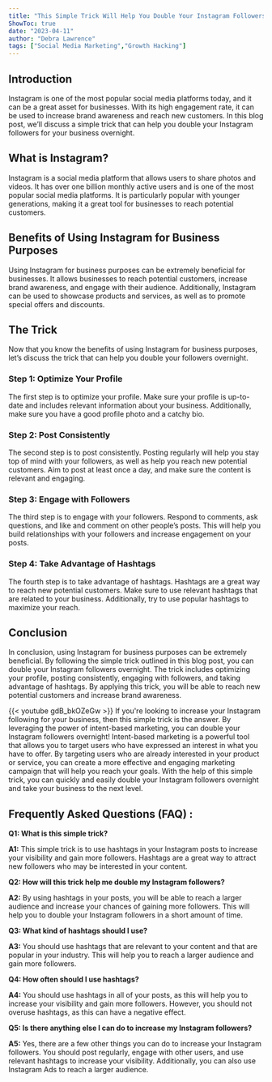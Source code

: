 ```yaml
---
title: "This Simple Trick Will Help You Double Your Instagram Followers for Your Business Overnight!"
ShowToc: true 
date: "2023-04-11"
author: "Debra Lawrence" 
tags: ["Social Media Marketing","Growth Hacking"]
---
```

## Introduction 
Instagram is one of the most popular social media platforms today, and it can be a great asset for businesses. With its high engagement rate, it can be used to increase brand awareness and reach new customers. In this blog post, we’ll discuss a simple trick that can help you double your Instagram followers for your business overnight. 

## What is Instagram? 
Instagram is a social media platform that allows users to share photos and videos. It has over one billion monthly active users and is one of the most popular social media platforms. It is particularly popular with younger generations, making it a great tool for businesses to reach potential customers. 

## Benefits of Using Instagram for Business Purposes 
Using Instagram for business purposes can be extremely beneficial for businesses. It allows businesses to reach potential customers, increase brand awareness, and engage with their audience. Additionally, Instagram can be used to showcase products and services, as well as to promote special offers and discounts. 

## The Trick 
Now that you know the benefits of using Instagram for business purposes, let’s discuss the trick that can help you double your followers overnight. 

### Step 1: Optimize Your Profile 
The first step is to optimize your profile. Make sure your profile is up-to-date and includes relevant information about your business. Additionally, make sure you have a good profile photo and a catchy bio. 

### Step 2: Post Consistently 
The second step is to post consistently. Posting regularly will help you stay top of mind with your followers, as well as help you reach new potential customers. Aim to post at least once a day, and make sure the content is relevant and engaging. 

### Step 3: Engage with Followers 
The third step is to engage with your followers. Respond to comments, ask questions, and like and comment on other people’s posts. This will help you build relationships with your followers and increase engagement on your posts. 

### Step 4: Take Advantage of Hashtags 
The fourth step is to take advantage of hashtags. Hashtags are a great way to reach new potential customers. Make sure to use relevant hashtags that are related to your business. Additionally, try to use popular hashtags to maximize your reach. 

## Conclusion 
In conclusion, using Instagram for business purposes can be extremely beneficial. By following the simple trick outlined in this blog post, you can double your Instagram followers overnight. The trick includes optimizing your profile, posting consistently, engaging with followers, and taking advantage of hashtags. By applying this trick, you will be able to reach new potential customers and increase brand awareness.

{{< youtube gdB_bkOZeGw >}} 
If you're looking to increase your Instagram following for your business, then this simple trick is the answer. By leveraging the power of intent-based marketing, you can double your Instagram followers overnight! Intent-based marketing is a powerful tool that allows you to target users who have expressed an interest in what you have to offer. By targeting users who are already interested in your product or service, you can create a more effective and engaging marketing campaign that will help you reach your goals. With the help of this simple trick, you can quickly and easily double your Instagram followers overnight and take your business to the next level.

## Frequently Asked Questions (FAQ) :
**Q1: What is this simple trick?**

**A1:** This simple trick is to use hashtags in your Instagram posts to increase your visibility and gain more followers. Hashtags are a great way to attract new followers who may be interested in your content.

**Q2: How will this trick help me double my Instagram followers?**

**A2:** By using hashtags in your posts, you will be able to reach a larger audience and increase your chances of gaining more followers. This will help you to double your Instagram followers in a short amount of time.

**Q3: What kind of hashtags should I use?**

**A3:** You should use hashtags that are relevant to your content and that are popular in your industry. This will help you to reach a larger audience and gain more followers.

**Q4: How often should I use hashtags?**

**A4:** You should use hashtags in all of your posts, as this will help you to increase your visibility and gain more followers. However, you should not overuse hashtags, as this can have a negative effect.

**Q5: Is there anything else I can do to increase my Instagram followers?**

**A5:** Yes, there are a few other things you can do to increase your Instagram followers. You should post regularly, engage with other users, and use relevant hashtags to increase your visibility. Additionally, you can also use Instagram Ads to reach a larger audience.




